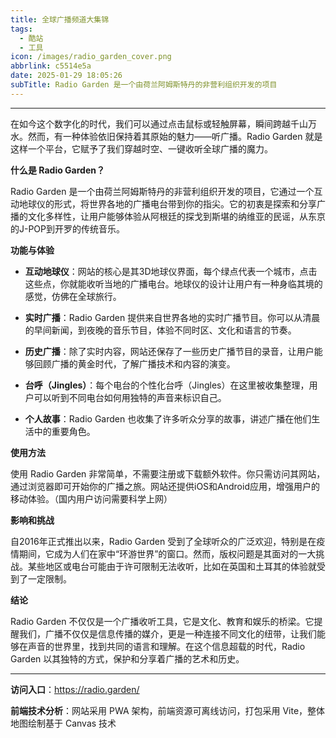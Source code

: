 ```yaml
---
title: 全球广播频道大集锦
tags:
  - 酷站
  - 工具
icon: /images/radio_garden_cover.png
abbrlink: c5514e5a
date: 2025-01-29 18:05:26
subTitle: Radio Garden 是一个由荷兰阿姆斯特丹的非营利组织开发的项目
---
```


***

在如今这个数字化的时代，我们可以通过点击鼠标或轻触屏幕，瞬间跨越千山万水。然而，有一种体验依旧保持着其原始的魅力——听广播。Radio Garden 就是这样一个平台，它赋予了我们穿越时空、一键收听全球广播的魔力。

**什么是 Radio Garden？**

Radio Garden 是一个由荷兰阿姆斯特丹的非营利组织开发的项目，它通过一个互动地球仪的形式，将世界各地的广播电台带到你的指尖。它的初衷是探索和分享广播的文化多样性，让用户能够体验从阿根廷的探戈到斯堪的纳维亚的民谣，从东京的J-POP到开罗的传统音乐。

**功能与体验**

- **互动地球仪**：网站的核心是其3D地球仪界面，每个绿点代表一个城市，点击这些点，你就能收听当地的广播电台。地球仪的设计让用户有一种身临其境的感觉，仿佛在全球旅行。

- **实时广播**：Radio Garden 提供来自世界各地的实时广播节目。你可以从清晨的早间新闻，到夜晚的音乐节目，体验不同时区、文化和语言的节奏。

- **历史广播**：除了实时内容，网站还保存了一些历史广播节目的录音，让用户能够回顾广播的黄金时代，了解广播技术和内容的演变。

- **台呼（Jingles）**：每个电台的个性化台呼（Jingles）在这里被收集整理，用户可以听到不同电台如何用独特的声音来标识自己。

- **个人故事**：Radio Garden 也收集了许多听众分享的故事，讲述广播在他们生活中的重要角色。

**使用方法**

使用 Radio Garden 非常简单，不需要注册或下载额外软件。你只需访问其网站，通过浏览器即可开始你的广播之旅。网站还提供iOS和Android应用，增强用户的移动体验。（国内用户访问需要科学上网）

**影响和挑战**

自2016年正式推出以来，Radio Garden 受到了全球听众的广泛欢迎，特别是在疫情期间，它成为人们在家中“环游世界”的窗口。然而，版权问题是其面对的一大挑战。某些地区或电台可能由于许可限制无法收听，比如在英国和土耳其的体验就受到了一定限制。

**结论**

Radio Garden 不仅仅是一个广播收听工具，它是文化、教育和娱乐的桥梁。它提醒我们，广播不仅仅是信息传播的媒介，更是一种连接不同文化的纽带，让我们能够在声音的世界里，找到共同的语言和理解。在这个信息超载的时代，Radio Garden 以其独特的方式，保护和分享着广播的艺术和历史。

--- 

**访问入口**：https://radio.garden/

**前端技术分析**：网站采用 PWA 架构，前端资源可离线访问，打包采用 Vite，整体地图绘制基于 Canvas 技术
